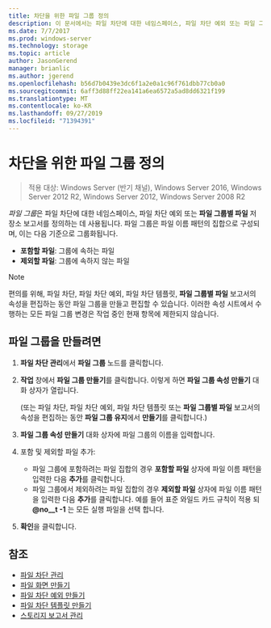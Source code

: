 ```yaml
---
title: 차단을 위한 파일 그룹 정의
description: 이 문서에서는 파일 차단에 대한 네임스페이스, 파일 차단 예외 또는 파일 그룹별 파일 저장소 보고서를 만드는 데 사용되는 파일 그룹을 정의하는 방법을 설명합니다.
ms.date: 7/7/2017
ms.prod: windows-server
ms.technology: storage
ms.topic: article
author: JasonGerend
manager: brianlic
ms.author: jgerend
ms.openlocfilehash: b56d7b0439e3dc6f1a2e0a1c96f761dbb77cb0a0
ms.sourcegitcommit: 6aff3d88ff22ea141a6ea6572a5ad8dd6321f199
ms.translationtype: MT
ms.contentlocale: ko-KR
ms.lasthandoff: 09/27/2019
ms.locfileid: "71394391"
---
```

# <a name="define-file-groups-for-screening"></a>차단을 위한 파일 그룹 정의

> 적용 대상: Windows Server (반기 채널), Windows Server 2016, Windows Server 2012 R2, Windows Server 2012, Windows Server 2008 R2

*파일 그룹*은 파일 차단에 대한 네임스페이스, 파일 차단 예외 또는 **파일 그룹별 파일** 저장소 보고서를 정의하는 데 사용됩니다. 파일 그룹은 파일 이름 패턴의 집합으로 구성되며, 이는 다음 기준으로 그룹화됩니다.

-   **포함할 파일**: 그룹에 속하는 파일
-   **제외할 파일**: 그룹에 속하지 않는 파일

> [!Note]
> 편의를 위해, 파일 차단, 파일 차단 예외, 파일 차단 템플릿, **파일 그룹별 파일** 보고서의 속성을 편집하는 동안 파일 그룹을 만들고 편집할 수 있습니다. 이러한 속성 시트에서 수행하는 모든 파일 그룹 변경은 작업 중인 현재 항목에 제한되지 않습니다.

## <a name="to-create-a-file-group"></a>파일 그룹을 만들려면

1.  **파일 차단 관리**에서 **파일 그룹** 노드를 클릭합니다.

2.  **작업** 창에서 **파일 그룹 만들기**를 클릭합니다. 이렇게 하면 **파일 그룹 속성 만들기** 대화 상자가 열립니다.

    (또는 파일 차단, 파일 차단 예외, 파일 차단 템플릿 또는 **파일 그룹별 파일** 보고서의 속성을 편집하는 동안 **파일 그룹 유지**에서 **만들기**를 클릭합니다.)

3.  **파일 그룹 속성 만들기** 대화 상자에 파일 그룹의 이름을 입력합니다.

4.  포함 및 제외할 파일 추가:

    -   파일 그룹에 포함하려는 파일 집합의 경우 **포함할 파일** 상자에 파일 이름 패턴을 입력한 다음 **추가**를 클릭합니다.
    -   파일 그룹에서 제외하려는 파일 집합의 경우 **제외할 파일** 상자에 파일 이름 패턴을 입력한 다음 **추가**를 클릭합니다.
        예를 들어 표준 와일드 카드 규칙이 적용 되 **@no__t -1** 는 모든 실행 파일을 선택 합니다.

5.  **확인**을 클릭합니다.

## <a name="see-also"></a>참조

-   [파일 차단 관리](file-screening-management.md)
-   [파일 화면 만들기](create-file-screen.md)
-   [파일 차단 예외 만들기](create-file-screen-exception.md)
-   [파일 차단 템플릿 만들기](create-file-screen-template.md)
-   [스토리지 보고서 관리](storage-reports-management.md)


